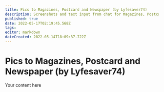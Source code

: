 ```yaml
---
title: Pics to Magazines, Postcard and Newspaper (by Lyfesaver74)
description: Screenshots and text input from chat for Magazines, Postcard, and Newspaper
published: true
date: 2022-05-17T02:19:45.568Z
tags: 
editor: markdown
dateCreated: 2022-05-14T18:09:37.722Z
---
```


# Pics to Magazines, Postcard and Newspaper (by Lyfesaver74)
Your content here